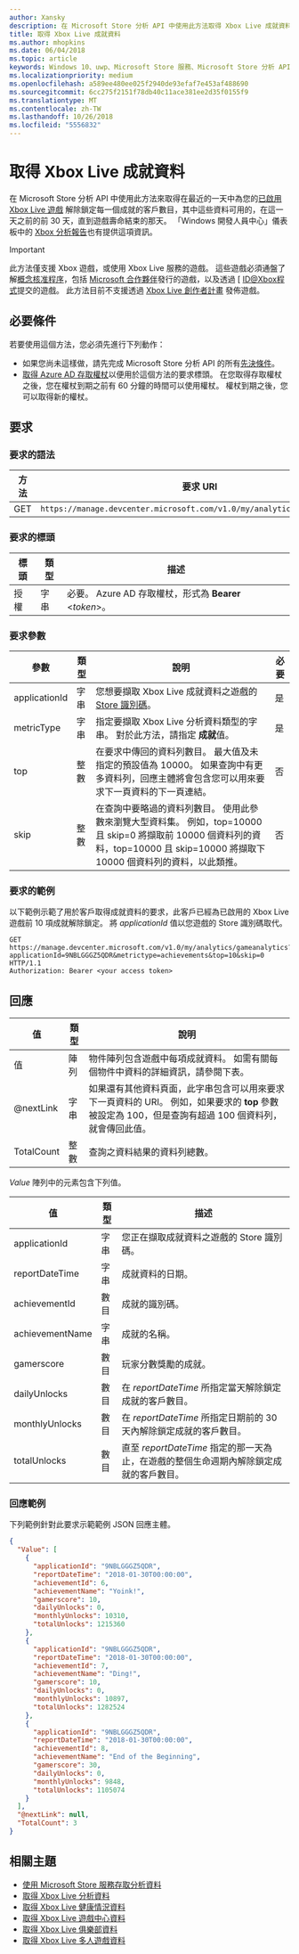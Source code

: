 ```yaml
---
author: Xansky
description: 在 Microsoft Store 分析 API 中使用此方法取得 Xbox Live 成就資料。
title: 取得 Xbox Live 成就資料
ms.author: mhopkins
ms.date: 06/04/2018
ms.topic: article
keywords: Windows 10、uwp、Microsoft Store 服務、Microsoft Store 分析 API、Xbox Live 分析、成就
ms.localizationpriority: medium
ms.openlocfilehash: a589ee480ee025f2940de93efaf7e453af488690
ms.sourcegitcommit: 6cc275f2151f78db40c11ace381ee2d35f0155f9
ms.translationtype: MT
ms.contentlocale: zh-TW
ms.lasthandoff: 10/26/2018
ms.locfileid: "5556832"
---
```

# <a name="get-xbox-live-achievements-data"></a>取得 Xbox Live 成就資料

在 Microsoft Store 分析 API 中使用此方法來取得在最近的一天中為您的[已啟用 Xbox Live 遊戲](../xbox-live/index.md) 解除鎖定每一個成就的客戶數目，其中這些資料可用的，在這一天之前的前 30 天，直到遊戲壽命結束的那天。 「Windows 開發人員中心」儀表板中的 [Xbox 分析報告](../publish/xbox-analytics-report.md)也有提供這項資訊。

> [!IMPORTANT]
> 此方法僅支援 Xbox 遊戲，或使用 Xbox Live 服務的遊戲。 這些遊戲必須通盤了解[概念核准程序](../gaming/concept-approval.md)，包括 [Microsoft 合作夥伴](../xbox-live/developer-program-overview.md#microsoft-partners)發行的遊戲，以及透過 [ [ID@Xbox程式](../xbox-live/developer-program-overview.md#id)提交的遊戲。 此方法目前不支援透過 [Xbox Live 創作者計畫](../xbox-live/get-started-with-creators/get-started-with-xbox-live-creators.md) 發佈遊戲。

## <a name="prerequisites"></a>必要條件

若要使用這個方法，您必須先進行下列動作：

* 如果您尚未這樣做，請先完成 Microsoft Store 分析 API 的所有[先決條件](access-analytics-data-using-windows-store-services.md#prerequisites)。
* [取得 Azure AD 存取權杖](access-analytics-data-using-windows-store-services.md#obtain-an-azure-ad-access-token)以便用於這個方法的要求標頭。 在您取得存取權杖之後，您在權杖到期之前有 60 分鐘的時間可以使用權杖。 權杖到期之後，您可以取得新的權杖。

## <a name="request"></a>要求


### <a name="request-syntax"></a>要求的語法

| 方法 | 要求 URI       |
|--------|----------------------|
| GET    | ```https://manage.devcenter.microsoft.com/v1.0/my/analytics/gameanalytics``` |


### <a name="request-header"></a>要求的標頭

| 標頭        | 類型   | 描述                                                                 |
|---------------|--------|-----------------------------------------------------------------------------|
| 授權 | 字串 | 必要。 Azure AD 存取權杖，形式為 **Bearer** &lt;*token*&gt;。 |


### <a name="request-parameters"></a>要求參數


| 參數        | 類型   |  說明      |  必要  
|---------------|--------|---------------|------|
| applicationId | 字串 | 您想要擷取 Xbox Live 成就資料之遊戲的[ Store 識別碼](in-app-purchases-and-trials.md#store-ids)。  |  是  |
| metricType | 字串 | 指定要擷取 Xbox Live 分析資料類型的字串。 對於此方法，請指定 **成就**值。  |  是  |
| top | 整數 | 在要求中傳回的資料列數目。 最大值及未指定的預設值為 10000。 如果查詢中有更多資料列，回應主體將會包含您可以用來要求下一頁資料的下一頁連結。 |  否  |
| skip | 整數 | 在查詢中要略過的資料列數目。 使用此參數來瀏覽大型資料集。 例如，top=10000 且 skip=0 將擷取前 10000 個資料列的資料，top=10000 且 skip=10000 將擷取下 10000 個資料列的資料，以此類推。 |  否  |


### <a name="request-example"></a>要求的範例

以下範例示範了用於客戶取得成就資料的要求，此客戶已經為已啟用的 Xbox Live 遊戲前 10 項成就解除鎖定。 將 *applicationId* 值以您遊戲的 Store 識別碼取代。


```syntax
GET https://manage.devcenter.microsoft.com/v1.0/my/analytics/gameanalytics?applicationId=9NBLGGGZ5QDR&metrictype=achievements&top=10&skip=0 HTTP/1.1
Authorization: Bearer <your access token>
```

## <a name="response"></a>回應

| 值      | 類型   | 說明                  |
|------------|--------|-------------------------------------------------------|
| 值      | 陣列  | 物件陣列包含遊戲中每項成就資料。 如需有關每個物件中資料的詳細資訊，請參閱下表。                                                                                                                      |
| @nextLink  | 字串 | 如果還有其他資料頁面，此字串包含可以用來要求下一頁資料的 URI。 例如，如果要求的 **top** 參數被設定為 100，但是查詢有超過 100 個資料列，就會傳回此值。 |
| TotalCount | 整數    | 查詢之資料結果的資料列總數。  |


*Value* 陣列中的元素包含下列值。

| 值               | 類型   | 描述                           |
|---------------------|--------|-------------------------------------------|
| applicationId       | 字串 | 您正在擷取成就資料之遊戲的 Store 識別碼。     |
| reportDateTime     | 字串 |  成就資料的日期。    |
| achievementId          | 數目 |  成就的識別碼。 |
| achievementName           | 字串 | 成就的名稱。  |
| gamerscore           | 數目 |  玩家分數獎勵的成就。  |
| dailyUnlocks           | 數目 |  在 *reportDateTime* 所指定當天解除鎖定成就的客戶數目。  |
| monthlyUnlocks              | 數目 |  在 *reportDateTime* 所指定日期前的 30 天內解除鎖定成就的客戶數目。   |
| totalUnlocks | 數目 |  直至 *reportDateTime* 指定的那一天為止，在遊戲的整個生命週期內解除鎖定成就的客戶數目。   |


### <a name="response-example"></a>回應範例

下列範例針對此要求示範範例 JSON 回應主體。

```json
{
  "Value": [
    {
      "applicationId": "9NBLGGGZ5QDR",
      "reportDateTime": "2018-01-30T00:00:00",
      "achievementId": 6,
      "achievementName": "Yoink!",
      "gamerscore": 10,
      "dailyUnlocks": 0,
      "monthlyUnlocks": 10310,
      "totalUnlocks": 1215360
    },
    {
      "applicationId": "9NBLGGGZ5QDR",
      "reportDateTime": "2018-01-30T00:00:00",
      "achievementId": 7,
      "achievementName": "Ding!",
      "gamerscore": 10,
      "dailyUnlocks": 0,
      "monthlyUnlocks": 10897,
      "totalUnlocks": 1282524
    },
    {
      "applicationId": "9NBLGGGZ5QDR",
      "reportDateTime": "2018-01-30T00:00:00",
      "achievementId": 8,
      "achievementName": "End of the Beginning",
      "gamerscore": 30,
      "dailyUnlocks": 0,
      "monthlyUnlocks": 9848,
      "totalUnlocks": 1105074
    }
  ],
  "@nextLink": null,
  "TotalCount": 3
}
```

## <a name="related-topics"></a>相關主題

* [使用 Microsoft Store 服務存取分析資料](access-analytics-data-using-windows-store-services.md)
* [取得 Xbox Live 分析資料](get-xbox-live-analytics.md)
* [取得 Xbox Live 健康情況資料](get-xbox-live-health-data.md)
* [取得 Xbox Live 遊戲中心資料](get-xbox-live-game-hub-data.md)
* [取得 Xbox Live 俱樂部資料](get-xbox-live-club-data.md)
* [取得 Xbox Live 多人遊戲資料](get-xbox-live-multiplayer-data.md)
